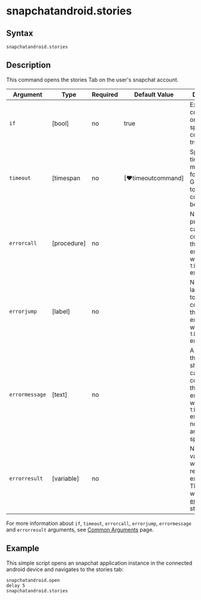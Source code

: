 # snapchatandroid.stories

## Syntax


```G1ANT
snapchatandroid.stories
```

## Description
This command opens the stories Tab on the user's snapchat account.

| Argument | Type | Required | Default Value | Description |
| -------- | ---- | -------- | ------------- | ----------- |
| `if`             | [bool]     | no       | true                                                        | Executes the command only if a specified condition is true   |
| `timeout`        | [timespan  | no       | [♥timeoutcommand]| Specifies time in milliseconds for G1ANT.Robot to wait for the command to be executed |
| `errorcall`      | [procedure]| no       |                                                             | Name of a procedure to call when the command throws an exception or when a given `timeout` expires |
| `errorjump`      | [label]    | no       |                                                             | Name of the label to jump to when the command throws an exception or when a given `timeout` expires |
| `errormessage`   | [text]     | no       |                                                             | A message that will be shown in case the command throws an exception or when a given `timeout` expires, and no `errorjump` argument is specified |
| `errorresult`    | [variable] | no       |                                                             | Name of a variable that will store the returned exception. The variable will be of [error](https://manual.g1ant.com/link/G1ANT.Language/G1ANT.Language/Structures/ErrorStructure.md) structure  |

For more information about `if`, `timeout`, `errorcall`, `errorjump`, `errormessage` and `errorresult` arguments, see [Common Arguments](https://manual.g1ant.com/link/G1ANT.Manual/appendices/common-arguments.md) page.

## Example

This simple script opens an snapchat application instance in the connected android device and navigates to the stories tab:

```G1ANT
snapchatandroid.open
delay 5
snapchatandroid.stories


```
